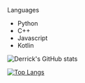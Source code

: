 Languages
- Python
- C++
- Javascript
- Kotlin

![Derrick's GitHub stats](https://github-readme-stats.vercel.app/api?username=Derrick-Png&count_private=true&theme=dracula)

[![Top Langs](https://github-readme-stats.vercel.app/api/top-langs/?username=Derrick-Png&count_private=true&theme=dracula&hide=HTML)](https://github.com/anuraghazra/github-readme-stats)
